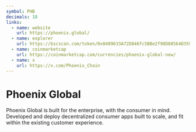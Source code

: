 ```yaml
---
symbol: PHB
decimals: 18
links:
  - name: website
    url: https://phoenix.global/
  - name: explorer
    url: https://bscscan.com/token/0x0409633A72D846fc5BBe2f98D88564D35987904D
  - name: coinmarketcap
    url: https://coinmarketcap.com/currencies/phoenix-global-new/
  - name: x
    url: https://x.com/Phoenix_Chain
---
```


# Phoenix Global

Phoenix Global is built for the enterprise, with the consumer in mind. Developed and deploy decentralized consumer apps built to scale, and fit within the existing customer experience.
